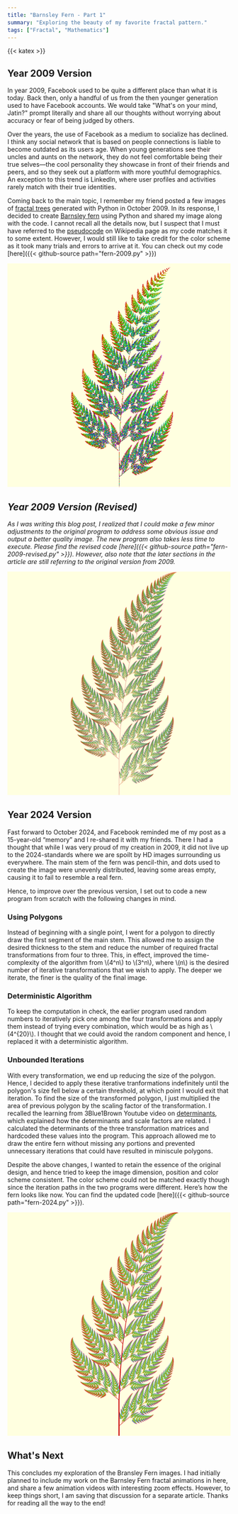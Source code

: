 ```yaml
---
title: "Barnsley Fern - Part 1"
summary: "Exploring the beauty of my favorite fractal pattern."
tags: ["Fractal", "Mathematics"]
---
```


{{< katex >}}

## Year 2009 Version

In year 2009, Facebook used to be quite a different place than what it is today. Back then,  only a handful of us from the then younger generation used to have Facebook accounts. We would take "What's on your mind, Jatin?" prompt literally and share all our thoughts without worrying about accuracy or fear of being judged by others.

Over the years, the use of Facebook as a medium to socialize has declined. I think any social network that is based on people connections is liable to become outdated as its users age. When young generations see their uncles and aunts on the network, they do not feel comfortable being their true selves—the cool personality they showcase in front of their friends and peers, and so they seek out a platform with more youthful demographics. An exception to this trend is LinkedIn, where user profiles and activities rarely match with their true identities.

Coming back to the main topic, I remember my friend posted a few images of [fractal trees](https://en.wikipedia.org/wiki/Fractal_canopy) generated with Python in October 2009. In its response, I decided to create [Barnsley fern](https://en.wikipedia.org/wiki/Barnsley_fern) using Python and shared my image along with the code. I cannot recall all the details now, but I suspect that I must have referred to the [pseudocode](https://en.wikipedia.org/wiki/Barnsley_fern#Pseudocode) on Wikipedia page as my code matches it to some extent. However, I would still like to take credit for the color scheme as it took many trials and errors to arrive at it. You can check out my code [here]({{< github-source path="fern-2009.py" >}})

![](fern-2009.png)

## *Year 2009 Version (Revised)*

*As I was writing this blog post, I realized that I could make a few minor adjustments to the original program to address some obvious issue and output a better quality image. The new program also takes less time to execute. Please find the revised code [here]({{< github-source path="fern-2009-revised.py" >}}). However, also note that the later sections in the article are still referring to the original version from 2009.*

![](fern-2009-revised.png)

## Year 2024 Version

Fast forward to October 2024, and Facebook reminded me of my post as a 15-year-old “memory” and I re-shared it with my friends. There I had a thought that while I was very proud of my creation in 2009, it did not live up to the 2024-standards where we are spoilt by HD images surrounding us everywhere. The main stem of the fern was pencil-thin, and dots used to create the image were unevenly distributed, leaving some areas empty, causing it to fail to resemble a real fern.

Hence, to improve over the previous version, I set out to code a new program from scratch with the following changes in mind.

### Using Polygons

Instead of beginning with a single point, I went for a polygon to directly draw the first segment of the main stem. This allowed me to assign the desired thickness to the stem and reduce the number of required fractal transformations from four to three. This, in effect, improved the time-complexity of the algorithm from \\(4^n\\) to \\(3^n\\), where \\(n\\) is the desired number of iterative transformations that we wish to apply. The deeper we iterate, the finer is the quality of the final image.

### Deterministic Algorithm

To keep the computation in check, the earlier program used random numbers to iteratively pick one among the four transformations and apply them instead of trying every combination, which would be as high as \\(4^{20}\\). I thought that we could avoid the random component and hence, I replaced it with a deterministic algorithm.

### Unbounded Iterations

With every transformation, we end up reducing the size of the polygon. Hence, I decided to apply these iterative tranformations indefinitely until the polygon's size fell below a certain threshold, at which point I would exit that iteration. To find the size of the transformed polygon, I just multiplied the area of previous polygon by the scaling factor of the transformation. I recalled the learning from 3Blue1Brown Youtube video on [determinants](https://www.3blue1brown.com/lessons/determinant), which explained how the determinants and scale factors are related. I calculated the determinants of the three transformation matrices and hardcoded these values into the program. This approach allowed me to draw the entire fern without missing any portions and prevented unnecessary iterations that could have resulted in miniscule polygons.

Despite the above changes, I wanted to retain the essence of the original design, and hence tried to keep the image dimension, position and color scheme consistent. The color scheme could not be matched exactly though since the iteration paths in the two programs were different. Here’s how the fern looks like now. You can find the updated code [here]({{< github-source path="fern-2024.py" >}}).

![](fern-2024.png)

## What's Next

This concludes my exploration of the Bransley Fern images. I had initially planned to include my work on the Barnsley Fern fractal animations in here, and share a few animation videos with interesting zoom effects. However, to keep things short, I am saving that discussion for a separate article. Thanks for reading all the way to the end!
